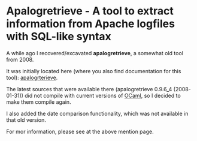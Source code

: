 # Apalogretrieve - A tool to extract information from Apache logfiles with SQL-like syntax

A while ago I recovered/excavated <b>apalogretrieve</b>,
a somewhat old tool from 2008.

It was initially located here (where you also find documentation for this tool):
<a href="https://www.first.in-berlin.de/software/tools/apalogretrieve/">apalogrterieve</a>.

The latest sources that were available there (apalogretrieve 0.9.6_4 (2008-01-31))
did not compile with current versions of
<a href="https://www.ocaml.org">OCaml</a>, so I decided to make them compile again.

I also added the date comparison functionality, which was not available in that old version.

For mor information, please see at the above mention page.
